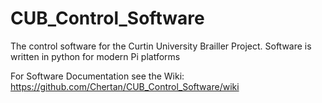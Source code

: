 # CUB_Control_Software
The control software for the Curtin University Brailler Project. Software is written in python for modern Pi platforms

For Software Documentation see the Wiki: https://github.com/Chertan/CUB_Control_Software/wiki
